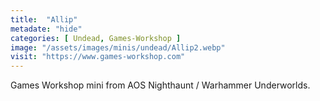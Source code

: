 ```yaml
---
title:  "Allip"
metadate: "hide"
categories: [ Undead, Games-Workshop ]
image: "/assets/images/minis/undead/Allip2.webp"
visit: "https://www.games-workshop.com"
---
```

Games Workshop mini from AOS Nighthaunt / Warhammer Underworlds. 